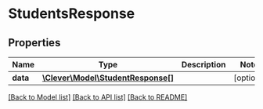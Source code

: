 # StudentsResponse

## Properties
Name | Type | Description | Notes
------------ | ------------- | ------------- | -------------
**data** | [**\Clever\Model\StudentResponse[]**](StudentResponse.md) |  | [optional] 

[[Back to Model list]](README.md#documentation-for-models) [[Back to API list]](README.md#documentation-for-api-endpoints) [[Back to README]](README.md)


